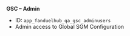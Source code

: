 **GSC – Admin**

- ID: `app_fanduelhub_qa_gsc_adminusers`
- Admin access to Global SGM Configuration
